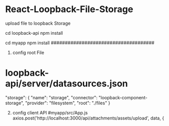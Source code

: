 # React-Loopback-File-Storage
upload file to loopback Storage

cd loopback-api 
npm install 

cd myapp
npm install
#####################################
1. config root File
# loopback-api/server/datasources.json

"storage": {
    "name": "storage",
    "connector": "loopback-component-storage",
    "provider": "filesystem",
    "root": "./files"
  }

2. config client API
#myapp/src/App.js
axios.post('http://localhost:3000/api/attachments/assets/upload', data, {

